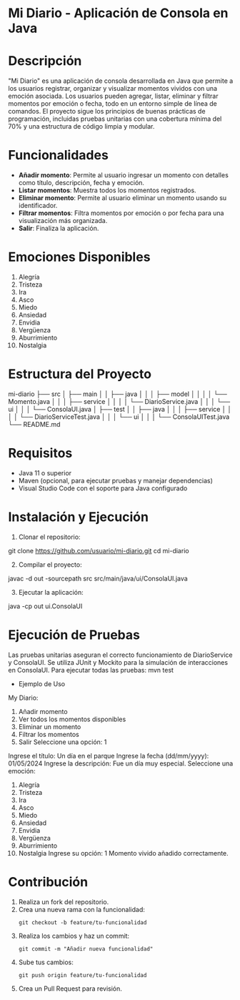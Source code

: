 # Mi Diario - Aplicación de Consola en Java
# Descripción
"Mi Diario" es una aplicación de consola desarrollada en Java que permite a los usuarios registrar, organizar y visualizar momentos vividos con una emoción asociada. Los usuarios pueden agregar, listar, eliminar y filtrar momentos por emoción o fecha, todo en un entorno simple de línea de comandos. El proyecto sigue los principios de buenas prácticas de programación, incluidas pruebas unitarias con una cobertura mínima del 70% y una estructura de código limpia y modular.
# Funcionalidades
<ul>
    <li><strong>Añadir momento</strong>: Permite al usuario ingresar un momento con detalles como título, descripción, fecha y emoción.</li>
    <li><strong>Listar momentos</strong>: Muestra todos los momentos registrados.</li>
    <li><strong>Eliminar momento</strong>: Permite al usuario eliminar un momento usando su identificador.</li>
    <li><strong>Filtrar momentos</strong>: Filtra momentos por emoción o por fecha para una visualización más organizada.</li>
    <li><strong>Salir</strong>: Finaliza la aplicación.</li>
</ul>

# Emociones Disponibles
<ol>
    <li>Alegría</li>
    <li>Tristeza</li>
    <li>Ira</li>
    <li>Asco</li>
    <li>Miedo</li>
    <li>Ansiedad</li>
    <li>Envidia</li>
    <li>Vergüenza</li>
    <li>Aburrimiento</li>
    <li>Nostalgia</li>
</ol>

# Estructura del Proyecto

mi-diario
├── src
│   ├── main
│   │   ├── java
│   │   │   ├── model
│   │   │   │   └── Momento.java
│   │   │   ├── service
│   │   │   │   └── DiarioService.java
│   │   │   └── ui
│   │   │       └── ConsolaUI.java
│   ├── test
│   │   ├── java
│   │   │   ├── service
│   │   │   │   └── DiarioServiceTest.java
│   │   │   └── ui
│   │   │       └── ConsolaUITest.java
└── README.md



# Requisitos
<ul>
    <li>Java 11 o superior</li>
    <li>Maven (opcional, para ejecutar pruebas y manejar dependencias)</li>
    <li>Visual Studio Code con el soporte para Java configurado</li>
</ul>

# Instalación y Ejecución
1. Clonar el repositorio:


git clone https://github.com/usuario/mi-diario.git
cd mi-diario

2. Compilar el proyecto:

javac -d out -sourcepath src src/main/java/ui/ConsolaUI.java

3. Ejecutar la aplicación:

java -cp out ui.ConsolaUI

# Ejecución de Pruebas
Las pruebas unitarias aseguran el correcto funcionamiento de DiarioService y ConsolaUI. Se utiliza JUnit y Mockito para la simulación de interacciones en ConsolaUI.
Para ejecutar todas las pruebas:
mvn test

* Ejemplo de Uso

My Diario:
1. Añadir momento
2. Ver todos los momentos disponibles
3. Eliminar un momento
4. Filtrar los momentos
5. Salir
Seleccione una opción: 1

Ingrese el título: Un día en el parque
Ingrese la fecha (dd/mm/yyyy): 01/05/2024
Ingrese la descripción: Fue un día muy especial.
Seleccione una emoción:
1. Alegría
2. Tristeza
3. Ira
4. Asco
5. Miedo
6. Ansiedad
7. Envidia
8. Vergüenza
9. Aburrimiento
10. Nostalgia
Ingrese su opción: 1
Momento vivido añadido correctamente.

# Contribución
<ol>
    <li>Realiza un fork del repositorio.</li>
    <li>Crea una nueva rama con la funcionalidad:
        <pre><code>git checkout -b feature/tu-funcionalidad</code></pre>
    </li>
    <li>Realiza los cambios y haz un commit:
        <pre><code>git commit -m "Añadir nueva funcionalidad"</code></pre>
    </li>
    <li>Sube tus cambios:
        <pre><code>git push origin feature/tu-funcionalidad</code></pre>
    </li>
    <li>Crea un Pull Request para revisión.</li>
</ol>